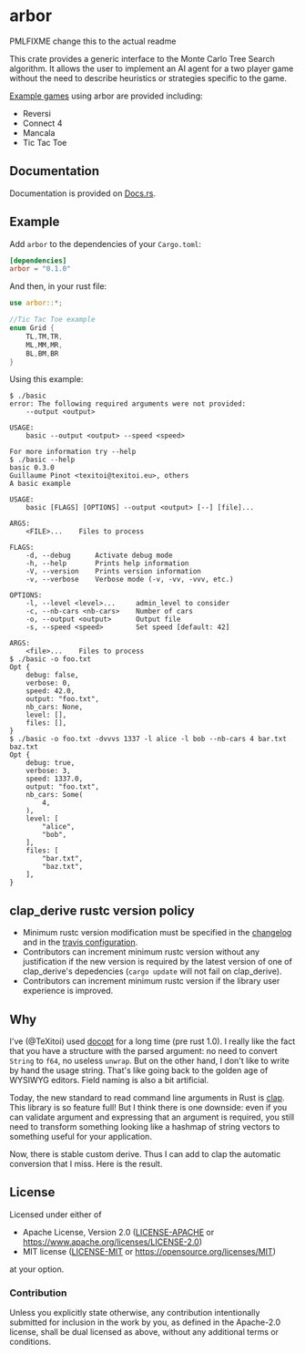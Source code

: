 # arbor

PMLFIXME change this to the actual readme

This crate provides a generic interface to the Monte Carlo Tree Search algorithm. It allows the user to implement an AI agent for a two player game without the need to describe heuristics or strategies specific to the game. 

[Example games](https://github.com/prestonmlangford/arbor.git) using arbor are provided including:
- Reversi
- Connect 4
- Mancala
- Tic Tac Toe

## Documentation

Documentation is provided on [Docs.rs](https://docs.rs/arbor).

## Example

Add `arbor` to the dependencies of your `Cargo.toml`:

```toml
[dependencies]
arbor = "0.1.0"
```

And then, in your rust file:
```rust
use arbor::*;

//Tic Tac Toe example
enum Grid {
    TL,TM,TR,
    ML,MM,MR,
    BL,BM,BR
}
```

Using this example:
```
$ ./basic
error: The following required arguments were not provided:
    --output <output>

USAGE:
    basic --output <output> --speed <speed>

For more information try --help
$ ./basic --help
basic 0.3.0
Guillaume Pinot <texitoi@texitoi.eu>, others
A basic example

USAGE:
    basic [FLAGS] [OPTIONS] --output <output> [--] [file]...

ARGS:
    <FILE>...    Files to process

FLAGS:
    -d, --debug      Activate debug mode
    -h, --help       Prints help information
    -V, --version    Prints version information
    -v, --verbose    Verbose mode (-v, -vv, -vvv, etc.)

OPTIONS:
    -l, --level <level>...     admin_level to consider
    -c, --nb-cars <nb-cars>    Number of cars
    -o, --output <output>      Output file
    -s, --speed <speed>        Set speed [default: 42]

ARGS:
    <file>...    Files to process
$ ./basic -o foo.txt
Opt {
    debug: false,
    verbose: 0,
    speed: 42.0,
    output: "foo.txt",
    nb_cars: None,
    level: [],
    files: [],
}
$ ./basic -o foo.txt -dvvvs 1337 -l alice -l bob --nb-cars 4 bar.txt baz.txt
Opt {
    debug: true,
    verbose: 3,
    speed: 1337.0,
    output: "foo.txt",
    nb_cars: Some(
        4,
    ),
    level: [
        "alice",
        "bob",
    ],
    files: [
        "bar.txt",
        "baz.txt",
    ],
}
```

## clap_derive rustc version policy

- Minimum rustc version modification must be specified in the [changelog](https://github.com/clap-rs/clap_derive/blob/master/CHANGELOG.md) and in the [travis configuration](https://github.com/clap-rs/clap_derive/blob/master/.travis.yaml).
- Contributors can increment minimum rustc version without any justification if the new version is required by the latest version of one of clap_derive's depedencies (`cargo update` will not fail on clap_derive).
- Contributors can increment minimum rustc version if the library user experience is improved.

## Why

I've (@TeXitoi) used [docopt](https://crates.io/crates/docopt) for a long time (pre rust 1.0). I really like the fact that you have a structure with the parsed argument: no need to convert `String` to `f64`, no useless `unwrap`. But on the other hand, I don't like to write by hand the usage string. That's like going back to the golden age of WYSIWYG editors.  Field naming is also a bit artificial.

Today, the new standard to read command line arguments in Rust is [clap](https://crates.io/crates/clap).  This library is so feature full! But I think there is one downside: even if you can validate argument and expressing that an argument is required, you still need to transform something looking like a hashmap of string vectors to something useful for your application.

Now, there is stable custom derive. Thus I can add to clap the automatic conversion that I miss. Here is the result.

## License

Licensed under either of

- Apache License, Version 2.0 ([LICENSE-APACHE](LICENSE-APACHE) or <https://www.apache.org/licenses/LICENSE-2.0>)
- MIT license ([LICENSE-MIT](LICENSE-MIT) or <https://opensource.org/licenses/MIT>)

at your option.

### Contribution

Unless you explicitly state otherwise, any contribution intentionally submitted
for inclusion in the work by you, as defined in the Apache-2.0 license, shall be
dual licensed as above, without any additional terms or conditions.
